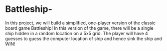 # Battleship-
In this project, we will build a simplified, one-player version of the classic board game Battleship! 
In this version of the game, there will be a single ship hidden in a random location on a 5x5 grid. 
The player will have 4 guesses to guess the computer location of ship and hence sink the ship and WIN!

